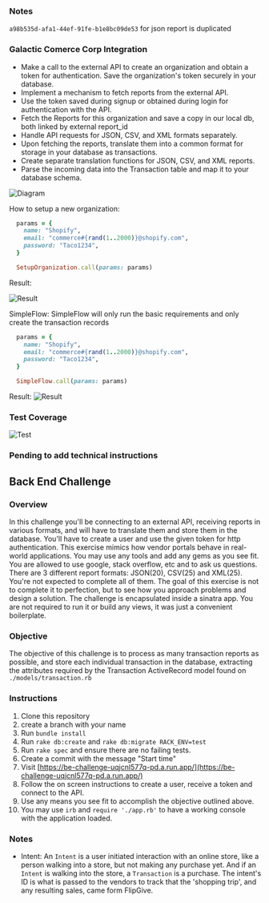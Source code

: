 ### Notes

`a98b535d-afa1-44ef-91fe-b1e8bc09de53` for json report is duplicated

### Galactic Comerce Corp Integration

- Make a call to the external API to create an organization and obtain a token for authentication.
  Save the organization's token securely in your database.
- Implement a mechanism to fetch reports from the external API.
- Use the token saved during signup or obtained during login for authentication with the API.
- Fetch the Reports for this organization and save a copy in our local db, both linked by external report_id
- Handle API requests for JSON, CSV, and XML formats separately.
- Upon fetching the reports, translate them into a common format for storage in your database as transactions.
- Create separate translation functions for JSON, CSV, and XML reports.
- Parse the incoming data into the Transaction table and map it to your database schema.

![Diagram](https://i.imgur.com/EnTNiDV.png)

How to setup a new organization:

```ruby
  params = {
    name: "Shopify",
    email: "commerce#{rand(1..2000)}@shopify.com",
    password: "Taco1234",
  }

  SetupOrganization.call(params: params)
```

Result:

![Result](https://i.imgur.com/4D9u6bz.png)

SimpleFlow:
SimpleFlow will only run the basic requirements and only create the transaction records

```ruby
  params = {
    name: "Shopify",
    email: "commerce#{rand(1..2000)}@shopify.com",
    password: "Taco1234",
  }

  SimpleFlow.call(params: params)
```

Result:
![Result](https://i.imgur.com/TUYonUj.png)

### Test Coverage

![Test](https://imgur.com/a/6OmR0)

### Pending to add technical instructions

## Back End Challenge

### Overview

In this challenge you'll be connecting to an external API, receiving reports in various formats, and will have to translate them and store them in the database. You'll have to create a user and use the given token for http authentication. This exercise mimics how vendor portals behave in real-world applications. You may use any tools and add any gems as you see fit. You are allowed to use google, stack overflow, etc and to ask us questions. There are 3 different report formats: JSON(20), CSV(25) and XML(25). You're not expected to complete all of them. The goal of this exercise is not to complete it to perfection, but to see how you approach problems and design a solution. The challenge is encapsulated inside a sinatra app. You are not required to run it or build any views, it was just a convenient boilerplate.

### Objective

The objective of this challenge is to process as many transaction reports as possible, and store each individual transaction in the database, extracting the attributes required by the Transaction ActiveRecord model found on `./models/transaction.rb`

### Instructions

1. Clone this repository
2. create a branch with your name
3. Run `bundle install`
4. Run `rake db:create` and `rake db:migrate RACK_ENV=test`
5. Run `rake spec` and ensure there are no failing tests.
6. Create a commit with the message "Start time"
7. Visit [https://be-challenge-uqjcnl577q-pd.a.run.app/](https://be-challenge-uqjcnl577q-pd.a.run.app/)
8. Follow the on screen instructions to create a user, receive a token and connect to the API.
9. Use any means you see fit to accomplish the objective outlined above.
10. You may use `irb` and `require './app.rb'` to have a working console with the application loaded.

### Notes

- Intent: An `Intent` is a user initiated interaction with an online store, like a person walking into a store, but not making any purchase yet. And if an `Intent` is walking into the store, a `Transaction` is a purchase. The intent's ID is what is passed to the vendors to track that the 'shopping trip', and any resulting sales, came form FlipGive.
